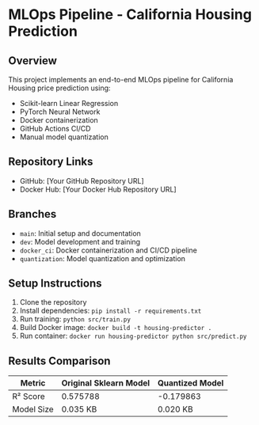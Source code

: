 # MLOps Pipeline - California Housing Prediction

## Overview
This project implements an end-to-end MLOps pipeline for California Housing price prediction using:
- Scikit-learn Linear Regression
- PyTorch Neural Network
- Docker containerization
- GitHub Actions CI/CD
- Manual model quantization

## Repository Links
- GitHub: [Your GitHub Repository URL]
- Docker Hub: [Your Docker Hub Repository URL]

## Branches
- `main`: Initial setup and documentation
- `dev`: Model development and training
- `docker_ci`: Docker containerization and CI/CD pipeline
- `quantization`: Model quantization and optimization

## Setup Instructions
1. Clone the repository
2. Install dependencies: `pip install -r requirements.txt`
3. Run training: `python src/train.py`
4. Build Docker image: `docker build -t housing-predictor .`
5. Run container: `docker run housing-predictor python src/predict.py`

## Results Comparison
| Metric | Original Sklearn Model | Quantized Model |
|--------|------------------------|-----------------|
| R² Score | 0.575788 | -0.179863 |
| Model Size | 0.035 KB | 0.020 KB |
